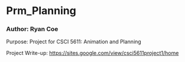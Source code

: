 # Prm_Planning
### Author: Ryan Coe
Purpose: Project for CSCI 5611: Animation and Planning

Project Write-up:
https://sites.google.com/view/csci5611project1/home
